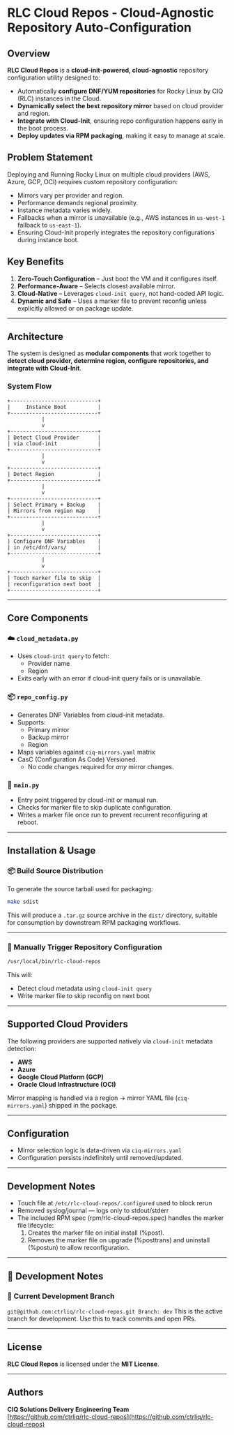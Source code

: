 # RLC Cloud Repos - Cloud-Agnostic Repository Auto-Configuration

## Overview
**RLC Cloud Repos** is a **cloud-init-powered, cloud-agnostic** repository configuration utility designed to:
- Automatically **configure DNF/YUM repositories** for Rocky Linux by CIQ (RLC) instances in the Cloud.
- **Dynamically select the best repository mirror** based on cloud provider and region.
- **Integrate with Cloud-Init**, ensuring repo configuration happens early in the boot process.
- **Deploy updates via RPM packaging**, making it easy to manage at scale.

## Problem Statement
Deploying and Running Rocky Linux on multiple cloud providers (AWS, Azure, GCP, OCI) requires custom repository configuration:
- Mirrors vary per provider and region.
- Performance demands regional proximity.
- Instance metadata varies widely.
- Fallbacks when a mirror is unavailable (e.g., AWS instances in `us-west-1` fallback to `us-east-1`).
- Ensuring Cloud-Init properly integrates the repository configurations during instance boot.

## Key Benefits
1. **Zero-Touch Configuration** – Just boot the VM and it configures itself.
2. **Performance-Aware** – Selects closest available mirror.
3. **Cloud-Native** – Leverages `cloud-init query`, not hand-coded API logic.
4. **Dynamic and Safe** – Uses a marker file to prevent reconfig unless explicitly allowed or on package update.

---

## **Architecture**
The system is designed as **modular components** that work together to **detect cloud provider, determine region, configure repositories, and integrate with Cloud-Init**.

### **System Flow**

```ascii
+----------------------------+
|     Instance Boot          |
+----------------------------+
           |
           v
+----------------------------+
| Detect Cloud Provider      |
| via cloud-init             |
+----------------------------+
           |
           v
+----------------------------+
| Detect Region              |
+----------------------------+
           |
           v
+----------------------------+
| Select Primary + Backup    |
| Mirrors from region map    |
+----------------------------+
           |
           v
+----------------------------+
| Configure DNF Variables    |
| in /etc/dnf/vars/          |
+----------------------------+
           |
           v
+----------------------------+
| Touch marker file to skip  |
| reconfiguration next boot  |
+----------------------------+
```

---

## Core Components

### ☁️ `cloud_metadata.py`
- Uses `cloud-init query` to fetch:
    - Provider name
    - Region
-  Exits early with an error if cloud-init query fails or is unavailable.

### 📦 `repo_config.py`
- Generates DNF Variables from cloud-init metadata.
- Supports:
    - Primary mirror
    - Backup mirror
    - Region
- Maps variables against `ciq-mirrors.yaml` matrix
- CasC (Configuration As Code) Versioned.
    - No code changes required for _any_ mirror changes. 

### 🧠 `main.py`
- Entry point triggered by cloud-init or manual run.
- Checks for marker file to skip duplicate configuration.
- Writes a marker file once run to prevent recurrent reconfiguring at reboot.

---

## Installation & Usage

### 📦 Build Source Distribution

To generate the source tarball used for packaging:

```bash
make sdist
```

This will produce a `.tar.gz` source archive in the `dist/` directory, suitable for consumption by downstream RPM packaging workflows.

---

### 🚀 Manually Trigger Repository Configuration

```bash
/usr/local/bin/rlc-cloud-repos
```

This will:
- Detect cloud metadata using `cloud-init query`
- Write marker file to skip reconfig on next boot

---

## Supported Cloud Providers

The following providers are supported natively via `cloud-init` metadata detection:

- **AWS**
- **Azure**
- **Google Cloud Platform (GCP)**
- **Oracle Cloud Infrastructure (OCI)**

Mirror mapping is handled via a region → mirror YAML file (`ciq-mirrors.yaml`) shipped in the package.

---

## Configuration
- Mirror selection logic is data-driven via `ciq-mirrors.yaml`
- Configuration persists indefinitely until removed/updated. 

---

## Development Notes
- Touch file at `/etc/rlc-cloud-repos/.configured` used to block rerun
- Removed syslog/journal — logs only to stdout/stderr
- The included RPM spec (rpm/rlc-cloud-repos.spec) handles the marker file lifecycle:
    1. Creates the marker file on initial install (%post).
    2. Removes the marker file on upgrade (%posttrans) and uninstall (%postun) to allow reconfiguration.

---

## 🧠 Development Notes
### 🔀 Current Development Branch
`git@github.com:ctrliq/rlc-cloud-repos.git Branch: dev`
This is the active branch for development. Use this to track commits and open PRs.

---

## **License**
**RLC Cloud Repos** is licensed under the **MIT License**.

---

## **Authors**
**CIQ Solutions Delivery Engineering Team**  
[https://github.com/ctrliq/rlc-cloud-repos](https://github.com/ctrliq/rlc-cloud-repos)